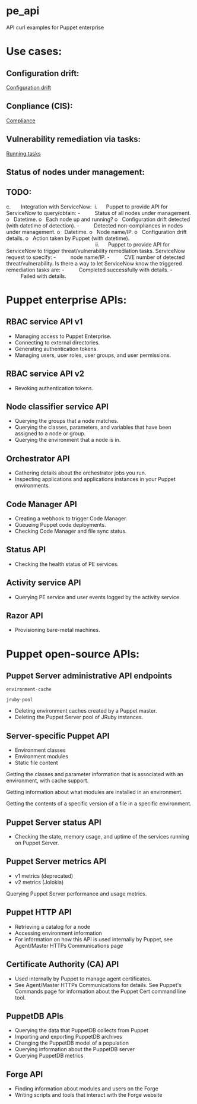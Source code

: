 # pe_api
API curl examples for Puppet enterprise

# Use cases:

## Configuration drift:

[Configuration drift](./configuration.md)

## Conpliance (CIS):

[Compliance](./copliance.md)

## Vulnerability remediation via tasks:

[Running tasks](./tasks.md)

## Status of nodes under management:

## TODO:

c.       Integration with ServiceNow:
 i.      Puppet to provide API for ServiceNow to query/obtain:
-          Status of all nodes under management.
o   Datetime.
o   Each node up and running?
o   Configuration drift detected (with datetime of detection).
-          Detected non-compliances in nodes under management.
o   Datetime.
o   Node name/IP.
o   Configuration drift details.
o   Action taken by Puppet (with datetime).
                                                             ii.      Puppet to provide API for ServiceNow to trigger threat/vulnerability remediation tasks.
ServiceNow request to specify:
-          node name/IP.
-          CVE number of detected threat/vulnerability.
Is there a way to let ServiceNow know the triggered remediation tasks are:
-          Completed successfully with details.
-          Failed with details.



# Puppet enterprise APIs:

## RBAC service API v1
- Managing access to Puppet Enterprise.
- Connecting to external directories.
- Generating authentication tokens.
- Managing users, user roles, user groups, and user permissions.

## RBAC service API v2
- Revoking authentication tokens.

## Node classifier service API
- Querying the groups that a node matches.
- Querying the classes, parameters, and variables that have been assigned to a node or group.
- Querying the environment that a node is in.

## Orchestrator API
- Gathering details about the orchestrator jobs you run.
- Inspecting applications and applications instances in your Puppet environments.

## Code Manager API
- Creating a webhook to trigger Code Manager.
- Queueing Puppet code deployments.
- Checking Code Manager and file sync status.

## Status API
- Checking the health status of PE services.

## Activity service API
- Querying PE service and user events logged by the activity service.

## Razor API
- Provisioning bare-metal machines.


# Puppet open-source APIs:

## Puppet Server administrative API endpoints

`environment-cache`

`jruby-pool`

- Deleting environment caches created by a Puppet master.
- Deleting the Puppet Server pool of JRuby instances.

## Server-specific Puppet API
- Environment classes
- Environment modules
- Static file content

Getting the classes and parameter information that is associated with an environment, with cache support.

Getting information about what modules are installed in an environment.

Getting the contents of a specific version of a file in a specific environment.

## Puppet Server status API 	
- Checking the state, memory usage, and uptime of the services running on Puppet Server.

## Puppet Server metrics API
- v1 metrics (deprecated)
- v2 metrics (Jolokia)

Querying Puppet Server performance and usage metrics.

## Puppet HTTP API
- Retrieving a catalog for a node
- Accessing environment information
- For information on how this API is used internally by Puppet, see Agent/Master HTTPs Communications page

## Certificate Authority (CA) API
- Used internally by Puppet to manage agent certificates.
- See Agent/Master HTTPs Communications for details. See Puppet's Commands page for information about the Puppet Cert command line tool.

## PuppetDB APIs
- Querying the data that PuppetDB collects from Puppet
- Importing and exporting PuppetDB archives
- Changing the PuppetDB model of a population
- Querying information about the PuppetDB server
- Querying PuppetDB metrics

## Forge API
- Finding information about modules and users on the Forge
- Writing scripts and tools that interact with the Forge website
